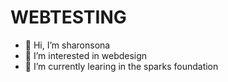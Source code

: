 # WEBTESTING
- 👋 Hi, I’m sharonsona
- 👀 I’m interested in webdesign
- 🌱 I’m currently learing in  the sparks foundation 
